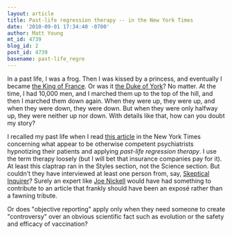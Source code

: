 ```yaml
---
layout: article
title: Past-life regression therapy -- in the New York Times
date: '2010-09-01 17:34:40 -0700'
author: Matt Young
mt_id: 4739
blog_id: 2
post_id: 4739
basename: past-life_regre
---
```

In a past life, I was a frog. Then I was kissed by a princess, and eventually I became [the King of France](http://en.wikipedia.org/wiki/The_Grand_Old_Duke_of_York). Or was it [the Duke of York](http://www.songsforteaching.com/folk/nobledukeofyork.php)? No matter. At the time, I had 10,000 men, and I marched them up to the top of the hill, and then I marched them down again. When they were up, they were up, and when they were down, they were down. But when they were only halfway up, they were neither up nor down. With details like that, how can you doubt my story?

I recalled my past life when I read [this article](http://www.nytimes.com/2010/08/29/fashion/29PastLives.html) in the New York Times concerning what appear to be otherwise competent psychiatrists hypnotizing their patients and applying _past-life regression therapy_. I use the term therapy loosely (but I will bet that insurance companies pay for it).  At least this claptrap ran in the Styles section, not the Science section. But couldn't they have interviewed at least one person from, say, [Skeptical Inquirer](http://www.csicop.org/si/)? Surely an expert like [Joe Nickell](http://www.csicop.org/sb/show/case_of_reincarnation_reexamined/) would have had something to contribute to an article that frankly should have been an exposé rather than a fawning tribute.

Or does "objective reporting" apply only when they need someone to create "controversy" over an obvious scientific fact such as evolution or the safety and efficacy of vaccination?
